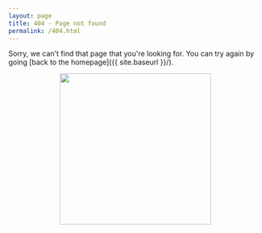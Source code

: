 ```yaml
---
layout: page
title: 404 - Page not found
permalink: /404.html
---
```


Sorry, we can't find that page that you're looking for. You can try again by going [back to the homepage]({{ site.baseurl }}/).

<img style="display: block; margin: auto" src="{{ site.baseurl }}/images/404.png" width=300>
